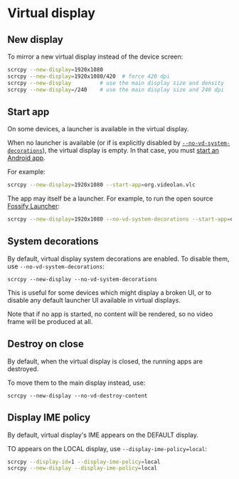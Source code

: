# Virtual display

## New display

To mirror a new virtual display instead of the device screen:

```bash
scrcpy --new-display=1920x1080
scrcpy --new-display=1920x1080/420  # force 420 dpi
scrcpy --new-display         # use the main display size and density
scrcpy --new-display=/240    # use the main display size and 240 dpi
```

## Start app

On some devices, a launcher is available in the virtual display.

When no launcher is available (or if is explicitly disabled by
[`--no-vd-system-decorations`](#system-decorations)), the virtual display is
empty. In that case, you must [start an Android
app](device.md#start-android-app).

For example:

```bash
scrcpy --new-display=1920x1080 --start-app=org.videolan.vlc
```

The app may itself be a launcher. For example, to run the open source [Fossify
Launcher]:

```bash
scrcpy --new-display=1920x1080 --no-vd-system-decorations --start-app=org.fossify.home
```

[Fossify Launcher]: https://f-droid.org/en/packages/org.fossify.home/


## System decorations

By default, virtual display system decorations are enabled. To disable them, use
`--no-vd-system-decorations`:

```
scrcpy --new-display --no-vd-system-decorations
```

This is useful for some devices which might display a broken UI, or to disable
any default launcher UI available in virtual displays.

Note that if no app is started, no content will be rendered, so no video frame
will be produced at all.


## Destroy on close

By default, when the virtual display is closed, the running apps are destroyed.

To move them to the main display instead, use:

```
scrcpy --new-display --no-vd-destroy-content
```

## Display IME policy

By default, virtual display's IME appears on the DEFAULT display.

TO appears on the LOCAL display, use `--display-ime-policy=local`:

```bash
scrcpy --display-id=1 --display-ime-policy=local
scrcpy --new-display --display-ime-policy=local
```

